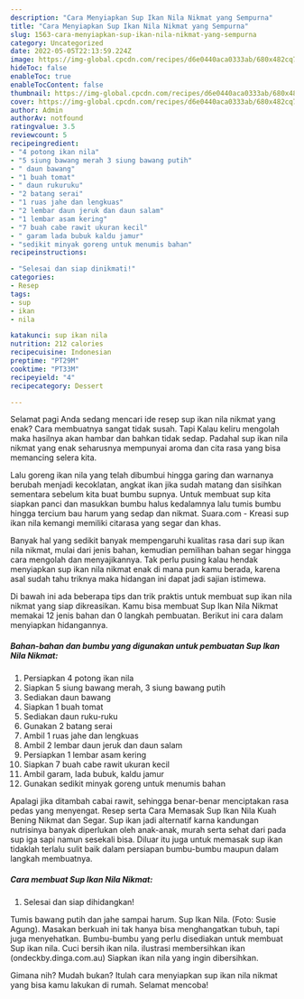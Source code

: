 ```yaml
---
description: "Cara Menyiapkan Sup Ikan Nila Nikmat yang Sempurna"
title: "Cara Menyiapkan Sup Ikan Nila Nikmat yang Sempurna"
slug: 1563-cara-menyiapkan-sup-ikan-nila-nikmat-yang-sempurna
category: Uncategorized
date: 2022-05-05T22:13:59.224Z
image: https://img-global.cpcdn.com/recipes/d6e0440aca0333ab/680x482cq70/sup-ikan-nila-nikmat-foto-resep-utama.jpg
hideToc: false
enableToc: true
enableTocContent: false
thumbnail: https://img-global.cpcdn.com/recipes/d6e0440aca0333ab/680x482cq70/sup-ikan-nila-nikmat-foto-resep-utama.jpg
cover: https://img-global.cpcdn.com/recipes/d6e0440aca0333ab/680x482cq70/sup-ikan-nila-nikmat-foto-resep-utama.jpg
author: Admin
authorAv: notfound
ratingvalue: 3.5
reviewcount: 5
recipeingredient:
- "4 potong ikan nila"
- "5 siung bawang merah 3 siung bawang putih"
- " daun bawang"
- "1 buah tomat"
- " daun rukuruku"
- "2 batang serai"
- "1 ruas jahe dan lengkuas"
- "2 lembar daun jeruk dan daun salam"
- "1 lembar asam kering"
- "7 buah cabe rawit ukuran kecil"
- " garam lada bubuk kaldu jamur"
- "sedikit minyak goreng untuk menumis bahan"
recipeinstructions:

- "Selesai dan siap dinikmati!"
categories:
- Resep
tags:
- sup
- ikan
- nila

katakunci: sup ikan nila 
nutrition: 212 calories
recipecuisine: Indonesian
preptime: "PT29M"
cooktime: "PT33M"
recipeyield: "4"
recipecategory: Dessert

---
```



Selamat pagi Anda sedang mencari ide resep sup ikan nila nikmat yang enak? Cara membuatnya sangat tidak susah. Tapi Kalau keliru mengolah maka hasilnya akan hambar dan bahkan tidak sedap. Padahal sup ikan nila nikmat yang enak seharusnya mempunyai aroma dan cita rasa yang bisa memancing selera kita.


Lalu goreng ikan nila yang telah dibumbui hingga garing dan warnanya berubah menjadi kecoklatan, angkat ikan jika sudah matang dan sisihkan sementara sebelum kita buat bumbu supnya. Untuk membuat sup kita siapkan panci dan masukkan bumbu halus kedalamnya lalu tumis bumbu hingga tercium bau harum yang sedap dan nikmat. Suara.com - Kreasi sup ikan nila kemangi memiliki citarasa yang segar dan khas.

Banyak hal yang sedikit banyak mempengaruhi kualitas rasa dari sup ikan nila nikmat, mulai dari jenis bahan, kemudian pemilihan bahan segar hingga cara mengolah dan menyajikannya. Tak perlu pusing kalau hendak menyiapkan sup ikan nila nikmat enak di mana pun kamu berada, karena asal sudah tahu triknya maka hidangan ini dapat jadi sajian istimewa.


Di bawah ini ada beberapa tips dan trik praktis untuk membuat sup ikan nila nikmat yang siap dikreasikan. Kamu bisa membuat Sup Ikan Nila Nikmat memakai 12 jenis bahan dan 0 langkah pembuatan. Berikut ini cara dalam menyiapkan hidangannya.

<!--inarticleads1-->

##### Bahan-bahan dan bumbu yang digunakan untuk pembuatan Sup Ikan Nila Nikmat:

1. Persiapkan 4 potong ikan nila
1. Siapkan 5 siung bawang merah, 3 siung bawang putih
1. Sediakan  daun bawang
1. Siapkan 1 buah tomat
1. Sediakan  daun ruku-ruku
1. Gunakan 2 batang serai
1. Ambil 1 ruas jahe dan lengkuas
1. Ambil 2 lembar daun jeruk dan daun salam
1. Persiapkan 1 lembar asam kering
1. Siapkan 7 buah cabe rawit ukuran kecil
1. Ambil  garam, lada bubuk, kaldu jamur
1. Gunakan sedikit minyak goreng untuk menumis bahan


Apalagi jika ditambah cabai rawit, sehingga benar-benar menciptakan rasa pedas yang menyengat. Resep serta Cara Memasak Sup Ikan Nila Kuah Bening Nikmat dan Segar. Sup ikan jadi alternatif karna kandungan nutrisinya banyak diperlukan oleh anak-anak, murah serta sehat dari pada sup iga sapi namun sesekali bisa. Diluar itu juga untuk memasak sup ikan tidaklah terlalu sulit baik dalam persiapan bumbu-bumbu maupun dalam langkah membuatnya. 

<!--inarticleads2-->

##### Cara membuat Sup Ikan Nila Nikmat:


1. Selesai dan siap dihidangkan!

Tumis bawang putih dan jahe sampai harum. Sup Ikan Nila. (Foto: Susie Agung). Masakan berkuah ini tak hanya bisa menghangatkan tubuh, tapi juga menyehatkan. Bumbu-bumbu yang perlu disediakan untuk membuat Sup ikan nila. Cuci bersih ikan nila. ilustrasi membersihkan ikan (ondeckby.dinga.com.au) Siapkan ikan nila yang ingin dibersihkan. 

Gimana nih? Mudah bukan? Itulah cara menyiapkan sup ikan nila nikmat yang bisa kamu lakukan di rumah. Selamat mencoba!
